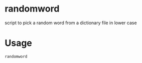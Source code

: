 randomword
==========

script to pick a random word from a dictionary file in lower case

# Usage
```
randomword
```
